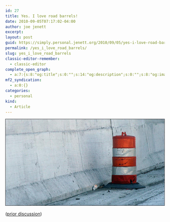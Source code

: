 ```yaml
---
id: 27
title: Yes. I love road barrels!
date: 2010-09-05T07:17:02-04:00
author: joe jenett
excerpt: 
layout: post
guid: https://simply.personal.jenett.org/2010/09/05/yes-i-love-road-barrels/
permalink: /yes_i_love_road_barrels/
slug: yes_i_love_road_barrels
classic-editor-remember:
  - classic-editor
complete_open_graph:
  - a:7:{s:8:"og:title";s:0:"";s:14:"og:description";s:0:"";s:8:"og:image";s:0:"";s:7:"og:type";s:0:"";s:12:"twitter:card";s:7:"summary";s:19:"twitter:description";s:0:"";s:15:"twitter:creator";s:0:"";}
mf2_syndication:
  - a:0:{}
categories:
  - personal
kind:
  - Article
---
```

<img src="/images/highway_spaces_72.jpg" height="275" width="550" style="border:none;" alt="">

([prior discussion](https://disqus.com/home/discussion/jenettsimplypersonal/jenettsimplypersonal_yes_i_love_road_barrels/))